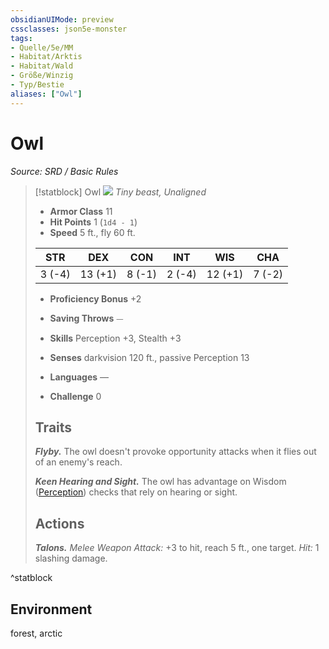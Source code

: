 ```yaml
---
obsidianUIMode: preview
cssclasses: json5e-monster
tags:
- Quelle/5e/MM
- Habitat/Arktis
- Habitat/Wald
- Größe/Winzig
- Typ/Bestie
aliases: ["Owl"]
---
```

# Owl
*Source: SRD / Basic Rules*  

> [!statblock] Owl
> ![](compendium/bestiary/beast/token/owl.png#token)
> *Tiny beast, Unaligned*
> 
> - **Armor Class** 11 
> - **Hit Points** 1 (`1d4 - 1`)
> - **Speed** 5 ft., fly 60 ft.
> 
> |STR|DEX|CON|INT|WIS|CHA|
> |:---:|:---:|:---:|:---:|:---:|:---:|
> | 3 (-4)|13 (+1)| 8 (-1)| 2 (-4)|12 (+1)| 7 (-2)|
> 
> - **Proficiency Bonus** +2
> - **Saving Throws** ⏤
> - **Skills** Perception +3, Stealth +3
> - **Senses** darkvision 120 ft., passive Perception 13
> 
> - **Languages** —
> - **Challenge** 0
> 
> ## Traits
> 
> ***Flyby.*** The owl doesn't provoke opportunity attacks when it flies out of an enemy's reach.
> 
> ***Keen Hearing and Sight.*** The owl has advantage on Wisdom ([Perception](rules/skills.md#Perception)) checks that rely on hearing or sight.
> 
> ## Actions
> 
> ***Talons.*** *Melee Weapon Attack:* +3 to hit, reach 5 ft., one target. *Hit:* 1 slashing damage.
^statblock

## Environment

forest, arctic